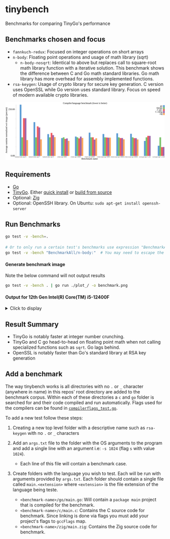 # tinybench
Benchmarks for comparing TinyGo's performance

## Benchmarks chosen and focus
- `fannkuch-redux`: Focused on integer operations on short arrays
- `n-body`: Floating point operations and usage of math library (sqrt)
    - `n-body-nosqrt`: Identical to above but replaces call to square-root math library function with a iterative solution. This benchmark shows the difference between C and Go math standard libraries. Go math library has more overhead for assembly implemented functions.
- `rsa-keygen`: Usage of crypto library for secure key generation. C version uses OpenSSL while Go version uses standard library. Focus on speed of modern available crypto libraries.

![Benchmarks](./benchmark.png)

## Requirements
- [Go](https://go.dev/)
- [TinyGo](https://tinygo.org/getting-started/). Either [quick install](https://tinygo.org/getting-started/install/) or [build from source](https://tinygo.org/docs/guides/build/)
- Optional: [Zig](https://ziglang.org/)
- Optional: OpenSSH library. On Ubuntu: `sudo apt-get install openssh-server`


## Run Benchmarks
```sh
go test -v -bench=.

# Or to only run a certain test's benchmarks use expression "BenchmarkAll/<NAME OF TEST>:" 
go test -v -bench "BenchmarkAll/n-body:"  # You may need to escape the colon on windows powershell.
```

#### Generate benchmark image
Note the below command will not output results
```sh
go test -v -bench . | go run ./plot_/ -o benchmark.png
```


#### Output for 12th Gen Intel(R) Core(TM) i5-12400F

<details>
<summary>Click to display</summary>

```
$ go test -bench .
goos: linux
goarch: amd64
pkg: tinybench
cpu: 12th Gen Intel(R) Core(TM) i5-12400F
BenchmarkAll/fannkuch-redux:args=6/go-12             550           2412149 ns/op
BenchmarkAll/fannkuch-redux:args=6/tinygo-12       10000            873972 ns/op
BenchmarkAll/fannkuch-redux:args=6/C_gcc-12         2246           1775041 ns/op
BenchmarkAll/fannkuch-redux:args=6/C_clang-12       1464           1772509 ns/op
BenchmarkAll/fannkuch-redux:args=6/zig-12          10000            746182 ns/op
BenchmarkAll/fannkuch-redux:args=7/go-12             414           3369567 ns/op
BenchmarkAll/fannkuch-redux:args=7/tinygo-12        1875           1852835 ns/op
BenchmarkAll/fannkuch-redux:args=7/C_gcc-12         2888           2947870 ns/op
BenchmarkAll/fannkuch-redux:args=7/C_clang-12        586           2837630 ns/op
BenchmarkAll/fannkuch-redux:args=7/zig-12           3789           1650850 ns/op
BenchmarkAll/fannkuch-redux:args=9/go-12              74          16055816 ns/op
BenchmarkAll/fannkuch-redux:args=9/tinygo-12          90          13676753 ns/op
BenchmarkAll/fannkuch-redux:args=9/C_gcc-12           70          16950395 ns/op
BenchmarkAll/fannkuch-redux:args=9/C_clang-12         79          15332016 ns/op
BenchmarkAll/fannkuch-redux:args=9/zig-12             88          13811213 ns/op
BenchmarkAll/n-body:args=50000/go-12                 133           9214113 ns/op
BenchmarkAll/n-body:args=50000/tinygo-12             132           9594192 ns/op
BenchmarkAll/n-body:args=50000/C_gcc-12              177           8758373 ns/op
BenchmarkAll/n-body:args=50000/C_clang-12            135           9028504 ns/op
BenchmarkAll/n-body:args=50000/zig-12                164           7765784 ns/op
BenchmarkAll/n-body:args=100000/go-12                104          11116263 ns/op
BenchmarkAll/n-body:args=100000/tinygo-12            123          10675077 ns/op
BenchmarkAll/n-body:args=100000/C_gcc-12             100          10070047 ns/op
BenchmarkAll/n-body:args=100000/C_clang-12           127          11100669 ns/op
BenchmarkAll/n-body:args=100000/zig-12               100          10316933 ns/op
BenchmarkAll/n-body:args=200000/go-12                 85          14271753 ns/op
BenchmarkAll/n-body:args=200000/tinygo-12            100          11393334 ns/op
BenchmarkAll/n-body:args=200000/C_gcc-12             100          11410308 ns/op
BenchmarkAll/n-body:args=200000/C_clang-12           120           9987262 ns/op
BenchmarkAll/n-body:args=200000/zig-12               138          10829890 ns/op
BenchmarkAll/n-body-nosqrt:args=50000/go-12           80          14737588 ns/op
BenchmarkAll/n-body-nosqrt:args=50000/tinygo-12                       99          12510531 ns/op
BenchmarkAll/n-body-nosqrt:args=50000/C_gcc-12                       100          12396257 ns/op
BenchmarkAll/n-body-nosqrt:args=50000/C_clang-12                     100          12286344 ns/op
BenchmarkAll/n-body-nosqrt:args=50000/zig-12                         100          12298839 ns/op
BenchmarkAll/n-body-nosqrt:args=100000/go-12                          43          27673613 ns/op
BenchmarkAll/n-body-nosqrt:args=100000/tinygo-12                      45          22728467 ns/op
BenchmarkAll/n-body-nosqrt:args=100000/C_gcc-12                       54          21819778 ns/op
BenchmarkAll/n-body-nosqrt:args=100000/C_clang-12                     54          21854862 ns/op
BenchmarkAll/n-body-nosqrt:args=100000/zig-12                         55          20314202 ns/op
BenchmarkAll/n-body-nosqrt:args=200000/go-12                          21          53564741 ns/op
BenchmarkAll/n-body-nosqrt:args=200000/tinygo-12                      25          44958227 ns/op
BenchmarkAll/n-body-nosqrt:args=200000/C_gcc-12                       27          42993350 ns/op
BenchmarkAll/n-body-nosqrt:args=200000/C_clang-12                     26          42977987 ns/op
BenchmarkAll/n-body-nosqrt:args=200000/zig-12                         28          39861594 ns/op
BenchmarkAll/rsa-keygen:args=-s_512/go-12                            142           8086395 ns/op
BenchmarkAll/rsa-keygen:args=-s_512/tinygo-12                        100          10021873 ns/op
BenchmarkAll/rsa-keygen:args=-s_512/C_gcc-12                         133          10839615 ns/op
BenchmarkAll/rsa-keygen:args=-s_512/C_clang-12                       126          10817649 ns/op
BenchmarkAll/rsa-keygen:args=-s_1024/go-12                            79          13283009 ns/op
BenchmarkAll/rsa-keygen:args=-s_1024/tinygo-12                        64          24271934 ns/op
BenchmarkAll/rsa-keygen:args=-s_1024/C_gcc-12                        100          11437469 ns/op
BenchmarkAll/rsa-keygen:args=-s_1024/C_clang-12                      100          11645818 ns/op
PASS
ok      tinybench       195.491s
```

</details>

## Result Summary
- TinyGo is notably faster at integer number crunching.
- TinyGo and C go head-to-head on floating point math when not calling specialized functions such as `sqrt`. Go lags behind.
- OpenSSL is notably faster than Go's standard library at RSA key generation

## Add a benchmark
The way tinybench works is all directories with no `.` or `_` character (anywhere in name) in this repos' root directory are added to the benchmark corpus.
Within each of these directories a `c` and `go` folder is searched for and their code compiled and run automatically. Flags used for the compilers can be found in [`compilerflags_test.go`](./compilerflags_test.go).

To add a new test follow these steps:

1. Creating a new top level folder with a descriptive name such as `rsa-keygen` with no `.` or `_` characters


2. Add an `args.txt` file to the folder with the OS arguments to the program and add a single line with an argument i.e: `-s 1024` (flag `s` with value `1024`).
    - Each line of this file will contain a benchmark case.

3. Create folders with the language you wish to test. Each will be run with arguments provided by `args.txt`. Each folder should contain a single file called `main.<extension>` where `<extension>` is the file extension of the language being teste.
    - `<benchmark-name>/go/main.go`: Will contain a `package main` project that is compiled for the benchmark.
    - `<benchmark-name>/c/main.c`: Contains the C source code for benchmark. Since linking is done via flags you must add your project's flags to `gccFlags` map.
    - `<benchmark-name>/zig/main.zig`: Contains the Zig source code for benchmark.
